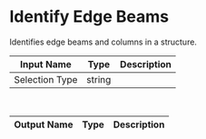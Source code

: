 

# Identify Edge Beams

Identifies edge beams and columns in a structure.

|Input Name|Type|Description|
|---|---|---|
|Selection Type|string||


<br>

|Output Name|Type|Description|
|---|---|---|

